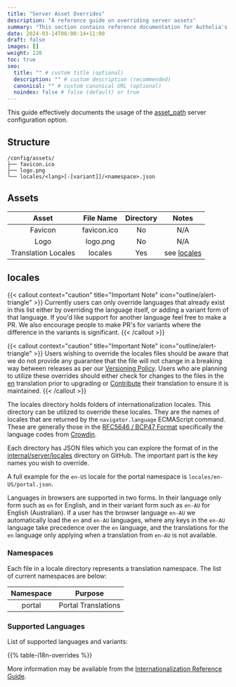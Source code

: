 ```yaml
---
title: "Server Asset Overrides"
description: "A reference guide on overriding server assets"
summary: "This section contains reference documentation for Authelia's server asset override capabilities."
date: 2024-03-14T06:00:14+11:00
draft: false
images: []
weight: 220
toc: true
seo:
  title: "" # custom title (optional)
  description: "" # custom description (recommended)
  canonical: "" # custom canonical URL (optional)
  noindex: false # false (default) or true
---
```


This guide effectively documents the usage of the
[asset_path](../../configuration/miscellaneous/server.md#asset_path) server configuration option.

## Structure

```console
/config/assets/
├── favicon.ico
├── logo.png
└── locales/<lang>[-[variant]]/<namespace>.json
```

## Assets

|        Asset        |  File Name  | Directory |          Notes          |
|:-------------------:|:-----------:|:---------:|:-----------------------:|
|       Favicon       | favicon.ico |    No     |           N/A           |
|        Logo         |  logo.png   |    No     |           N/A           |
| Translation Locales |   locales   |    Yes    | see [locales](#locales) |

## locales

{{< callout context="caution" title="Important Note" icon="outline/alert-triangle" >}}
Currently users can only override languages that already exist in this list either by overriding
the language itself, or adding a variant form of that language. If you'd like support for another language feel free
to make a PR. We also encourage people to make PR's for variants where the difference in the variants is significant.
{{< /callout >}}

{{< callout context="caution" title="Important Note" icon="outline/alert-triangle" >}}
Users wishing to override the locales files should be aware that we do not provide any guarantee
that the file will not change in a breaking way between releases as per our [Versioning Policy](../../overview/project/policies/versioning.md). Users who are planning to
utilize these overrides should either check for changes to the files in the
[en](https://github.com/authelia/authelia/tree/master/internal/server/locales/en) translation prior to upgrading or
[Contribute](../../contributing/prologue/translations.md) their translation to ensure it is maintained.
{{< /callout >}}

The locales directory holds folders of internationalization locales. This directory can be utilized to override these
locales. They are the names of locales that are returned by the `navigator.language` ECMAScript command. These are
generally those in the [RFC5646 / BCP47 Format](https://datatracker.ietf.org/doc/html/rfc5646) specifically the language
codes from [Crowdin](https://support.crowdin.com/api/language-codes/).

Each directory has JSON files which you can explore the format of in the
[internal/server/locales](https://github.com/authelia/authelia/tree/master/internal/server/locales) directory on
GitHub. The important part is the key names you wish to override.

A full example for the `en-US` locale for the portal namespace is `locales/en-US/portal.json`.

Languages in browsers are supported in two forms. In their language only form such as `en` for English, and in their
variant form such as `en-AU` for English (Australian). If a user has the browser language `en-AU` we automatically load
the `en` and `en-AU` languages, where any keys in the `en-AU` language take precedence over the `en` language, and the
translations for the `en` language only applying when a translation from `en-AU` is not available.

### Namespaces

Each file in a locale directory represents a translation namespace. The list of current namespaces are below:

| Namespace |       Purpose       |
|:---------:|:-------------------:|
|  portal   | Portal Translations |

### Supported Languages

List of supported languages and variants:

{{% table-i18n-overrides %}}

More information may be available from the [Internationalization Reference Guide](./internationalization.md).
